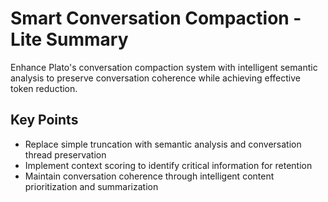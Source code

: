 # Smart Conversation Compaction - Lite Summary

Enhance Plato's conversation compaction system with intelligent semantic analysis to preserve conversation coherence while achieving effective token reduction.

## Key Points
- Replace simple truncation with semantic analysis and conversation thread preservation
- Implement context scoring to identify critical information for retention
- Maintain conversation coherence through intelligent content prioritization and summarization